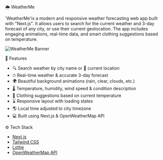 🌦️ WeatherMe

'WeatherMe'is a modern and responsive weather forecasting web app built with "Next.js". It allows users to search for the current weather and 3-day forecast of any city, or use their current geolocation. The app includes engaging animations, real-time data, and smart clothing suggestions based on temperature.

![WeatherMe Banner](./public/preview.png) <!-- Optional: Add a banner preview -->

🚀 Features

- 🔍 Search weather by city name or 📍 current location
- ⏱ Real-time weather & accurate 3-day forecast
- 🌍 Beautiful background animations (rain, clear, clouds, etc.)
- 🌡 Temperature, humidity, wind speed & condition description
- 👕 Clothing suggestions based on current temperature
- ⌛ Responsive layout with loading states
- 🌎 Local time adjusted to city timezone
- 💻 Built using Next.js & OpenWeatherMap API


⚙️ Tech Stack

- [Next.js](https://nextjs.org/)
- [Tailwind CSS](https://tailwindcss.com/)
- [Lottie](https://airbnb.io/lottie/#/)
- [OpenWeatherMap API](https://openweathermap.org/api)



